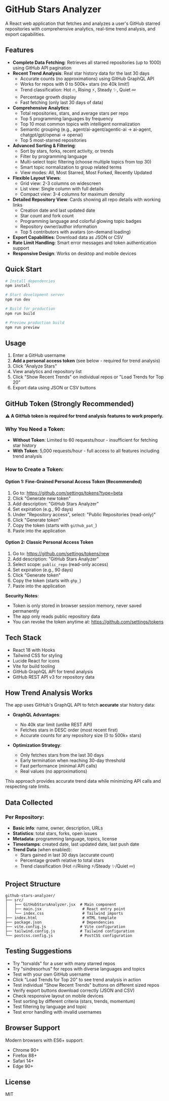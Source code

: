 # GitHub Stars Analyzer

A React web application that fetches and analyzes a user's GitHub starred repositories with comprehensive analytics, real-time trend analysis, and export capabilities.

## Features

- **Complete Data Fetching**: Retrieves all starred repositories (up to 1000) using GitHub API pagination
- **Recent Trend Analysis**: Real star history data for the last 30 days
  - Accurate counts (no approximations) using GitHub GraphQL API
  - Works for repos with 0 to 500k+ stars (no 40k limit!)
  - Trend classification: Hot 🔥, Rising ⚡, Steady ✨, Quiet 💤
  - Percentage growth display
  - Fast fetching (only last 30 days of data)
- **Comprehensive Analytics**:
  - Total repositories, stars, and average stars per repo
  - Top 5 programming languages by frequency
  - Top 10 most common topics with intelligent normalization
  - Semantic grouping (e.g., agent/ai-agent/agentic-ai → ai-agent, chatgpt/gpt/openai → openai)
  - Top 5 most-starred repositories
- **Advanced Sorting & Filtering**:
  - Sort by stars, forks, recent activity, or trends
  - Filter by programming language
  - Multi-select topic filtering (choose multiple topics from top 30)
  - Smart topic normalization to group related terms
  - View modes: All, Most Starred, Most Forked, Recently Updated
- **Flexible Layout Views**:
  - Grid view: 2-3 columns on widescreen
  - List view: Single column with full details
  - Compact view: 3-4 columns for maximum density
- **Detailed Repository View**: Cards showing all repo details with working links
  - Creation date and last updated date
  - Star count and fork count
  - Programming language and colorful glowing topic badges
  - Repository owner/author information
  - Top 5 contributors with avatars (on-demand loading)
- **Export Capabilities**: Download data as JSON or CSV
- **Rate Limit Handling**: Smart error messages and token authentication support
- **Responsive Design**: Works on desktop and mobile devices

## Quick Start

```bash
# Install dependencies
npm install

# Start development server
npm run dev

# Build for production
npm run build

# Preview production build
npm run preview
```

## Usage

1. Enter a GitHub username
2. **Add a personal access token** (see below - required for trend analysis)
3. Click "Analyze Stars"
4. View analytics and repository list
5. Click "Show Recent Trends" on individual repos or "Load Trends for Top 20"
6. Export data using JSON or CSV buttons

## GitHub Token (Strongly Recommended)

**⚠️ A GitHub token is required for trend analysis features to work properly.**

### Why You Need a Token:
- **Without Token**: Limited to 60 requests/hour - insufficient for fetching star history
- **With Token**: 5,000 requests/hour - full access to all features including trend analysis

### How to Create a Token:

#### Option 1: Fine-Grained Personal Access Token (Recommended)
1. Go to: https://github.com/settings/tokens?type=beta
2. Click "Generate new token"
3. Add description: "GitHub Stars Analyzer"
4. Set expiration (e.g., 90 days)
5. Under "Repository access", select: "Public Repositories (read-only)"
6. Click "Generate token"
7. Copy the token (starts with `github_pat_`)
8. Paste into the application

#### Option 2: Classic Personal Access Token
1. Go to: https://github.com/settings/tokens/new
2. Add description: "GitHub Stars Analyzer"
3. Select scope: `public_repo` (read-only access)
4. Set expiration (e.g., 90 days)
5. Click "Generate token"
6. Copy the token (starts with `ghp_`)
7. Paste into the application

**Security Notes**:
- Token is only stored in browser session memory, never saved permanently
- The app only reads public repository data
- You can revoke the token anytime at: https://github.com/settings/tokens

## Tech Stack

- React 18 with Hooks
- Tailwind CSS for styling
- Lucide React for icons
- Vite for build tooling
- GitHub GraphQL API for trend analysis
- GitHub REST API v3 for repository data

## How Trend Analysis Works

The app uses GitHub's GraphQL API to fetch **accurate** star history data:

- **GraphQL Advantages**:
  - No 40k star limit (unlike REST API)
  - Fetches stars in DESC order (most recent first)
  - Accurate counts for any repository size (0 to 500k+ stars)

- **Optimization Strategy**:
  - Only fetches stars from the last 30 days
  - Early termination when reaching 30-day threshold
  - Fast performance (minimal API calls)
  - Real values (no approximations)

This approach provides accurate trend data while minimizing API calls and respecting rate limits.

## Data Collected

### Per Repository:
- **Basic info**: name, owner, description, URLs
- **Statistics**: total stars, forks, open issues
- **Metadata**: programming language, topics, license
- **Timestamps**: created date, last updated date, last push date
- **Trend Data** (when enabled):
  - Stars gained in last 30 days (accurate count)
  - Percentage growth relative to total stars
  - Trend classification (Hot 🔥/Rising ⚡/Steady ✨/Quiet 💤)

## Project Structure

```
github-stars-analyzer/
├── src/
│   ├── GitHubStarsAnalyzer.jsx  # Main component
│   ├── main.jsx                  # React entry point
│   └── index.css                 # Tailwind imports
├── index.html                    # HTML template
├── package.json                  # Dependencies
├── vite.config.js               # Vite configuration
├── tailwind.config.js           # Tailwind configuration
└── postcss.config.js            # PostCSS configuration
```

## Testing Suggestions

- Try "torvalds" for a user with many starred repos
- Try "sindresorhus" for repos with diverse languages and topics
- Test with your own GitHub username
- Click "Load Trends for Top 20" to see trend analysis in action
- Test individual "Show Recent Trends" buttons on different sized repos
- Verify export buttons download correctly (JSON and CSV)
- Check responsive layout on mobile devices
- Test sorting by different criteria (stars, trends, momentum)
- Test filtering by language and topic
- Test error handling with invalid usernames

## Browser Support

Modern browsers with ES6+ support:
- Chrome 90+
- Firefox 88+
- Safari 14+
- Edge 90+

## License

MIT